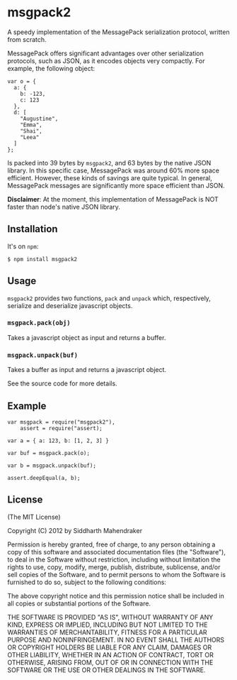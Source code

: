 # msgpack2

A speedy implementation of the MessagePack serialization protocol, written
from scratch.

MessagePack offers significant advantages over other serialization protocols,
such as JSON, as it encodes objects very compactly. For example, the following
object:

```
var o = {
  a: {
    b: -123,
    c: 123
  },
  d: [
    "Augustine",
    "Emma",
    "Shai",
    "Leea"
  ]
};
```

Is packed into 39 bytes by `msgpack2`, and 63 bytes by the native JSON library.
In this specific case, MessagePack was around 60% more space efficient. However,
these kinds of savings are quite typical. In general, MessagePack messages are
significantly more space efficient than JSON.

**Disclaimer**: At the moment, this implementation of MessagePack is NOT faster
than node's native JSON library.

## Installation

It's on `npm`:

```
$ npm install msgpack2
```

## Usage

`msgpack2` provides two functions, `pack` and `unpack` which, respectively,
serialize and deserialize javascript objects.

### `msgpack.pack(obj)`

Takes a javascript object as input and returns a buffer.

### `msgpack.unpack(buf)`

Takes a buffer as input and returns a javascript object.

See the source code for more details.

## Example

```
var msgpack = require("msgpack2"),
    assert = require("assert);

var a = { a: 123, b: [1, 2, 3] }

var buf = msgpack.pack(o);

var b = msgpack.unpack(buf);

assert.deepEqual(a, b);
```

## License

(The MIT License)

Copyright (C) 2012 by Siddharth Mahendraker

Permission is hereby granted, free of charge, to any person obtaining a copy
of this software and associated documentation files (the "Software"), to deal
in the Software without restriction, including without limitation the rights
to use, copy, modify, merge, publish, distribute, sublicense, and/or sell
copies of the Software, and to permit persons to whom the Software is
furnished to do so, subject to the following conditions:

The above copyright notice and this permission notice shall be included in
all copies or substantial portions of the Software.

THE SOFTWARE IS PROVIDED "AS IS", WITHOUT WARRANTY OF ANY KIND, EXPRESS OR
IMPLIED, INCLUDING BUT NOT LIMITED TO THE WARRANTIES OF MERCHANTABILITY,
FITNESS FOR A PARTICULAR PURPOSE AND NONINFRINGEMENT. IN NO EVENT SHALL THE
AUTHORS OR COPYRIGHT HOLDERS BE LIABLE FOR ANY CLAIM, DAMAGES OR OTHER
LIABILITY, WHETHER IN AN ACTION OF CONTRACT, TORT OR OTHERWISE, ARISING FROM,
OUT OF OR IN CONNECTION WITH THE SOFTWARE OR THE USE OR OTHER DEALINGS IN
THE SOFTWARE.

